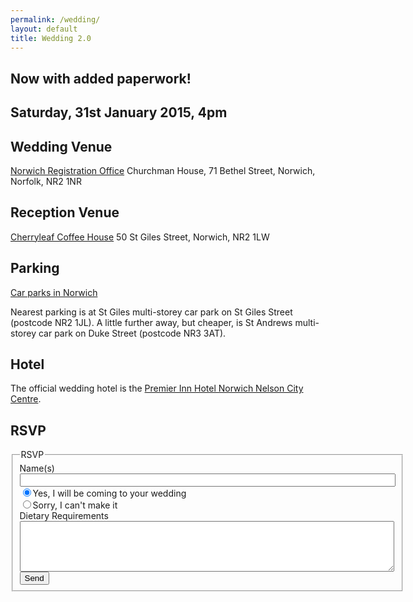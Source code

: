 ```yaml
---
permalink: /wedding/
layout: default
title: Wedding 2.0
---
```


## Now with added paperwork!

## Saturday, 31st January 2015, 4pm

## Wedding Venue

[Norwich Registration Office](http://www.norfolk.gov.uk/Community_and_living/Registration_services/Registration_offices/NCC155937) Churchman House, 71 Bethel Street, Norwich, Norfolk, NR2&nbsp;1NR

## Reception Venue

[Cherryleaf Coffee House](http://www.coffeehousenorwich.co.uk) 50 St Giles Street, Norwich, NR2&nbsp;1LW

## Parking

[Car parks in Norwich](http://www.norwich.gov.uk/TransportAndStreets/Parking/CarParks/Pages/MultistoreyCarParks.aspx)

Nearest parking is at St Giles multi-storey car park on St Giles Street (postcode NR2&nbsp;1JL).  A little further away, but cheaper, is St Andrews multi-storey car park on Duke Street (postcode NR3&nbsp;3AT).

## Hotel

The official wedding hotel is the [Premier Inn Hotel Norwich Nelson City Centre](http://www.premierinn.com/en/checkHotel/NORNEL/norwich-nelson-city-centre).

## RSVP

<form action="http://forms.brace.io/adieslabyrinth@gmail.com" method="post">
    <fieldset>
        <legend>RSVP</legend>
        <label for="nameinput">Name(s)</label>
        <input type="text" name="name" id="nameinput" size="72"/>
        <br/>
        <input type="radio" name="response" value="yes" checked="checked">Yes, I will be coming to your wedding</input>
        <br/>
        <input type="radio" name="response" value="no">Sorry, I can't make it</input>
        <br/>
        <label for="dietaryrequirementsinput">Dietary Requirements</label>
        <br/>
        <textarea name="dietaryrequirements" id="dietaryrequirementsinput" cols="72" rows="5"></textarea>
        <br/>
        <input type="hidden" name="_subject" value="Wedding RSVP"/>
        <input type="hidden" name="_cc" value="wedding@markwithall.com"/>
        <input type="submit" value="Send"/>
    </fieldset>
</form>

